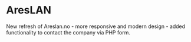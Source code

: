 # AresLAN
New refresh of Areslan.no - more responsive and modern design - added functionality to contact the company via PHP form. 


